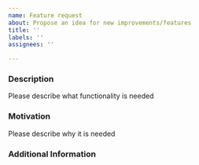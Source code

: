 ```yaml
---
name: Feature request
about: Propose an idea for new improvements/features
title: ''
labels: ''
assignees: ''

---
```


### Description

Please describe what functionality is needed

### Motivation

Please describe why it is needed

### Additional Information
